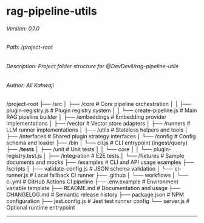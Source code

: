 # rag-pipeline-utils


 ###### Version: 0.1.0
 ###### Path: /project-root
 ###### Description: Project folder structure for @DevDevil/rag-pipeline-utils
 ###### Author: Ali Kahwaji
 

/project-root
├── /src
│   ├── /core                        # Core pipeline orchestration
│   │   ├── plugin-registry.js       # Plugin registry system
│   │   └── create-pipeline.js       # Main RAG pipeline builder
│   ├── /embeddings                  # Embedding provider implementations
│   ├── /vector                      # Vector store adapters
│   ├── /runners                     # LLM runner implementations
│   ├── /utils                       # Stateless helpers and tools
│   ├── /interfaces                  # Shared plugin strategy interfaces
│   └── /config                      # Config schema and loader
├── /bin
│   └── cli.js                       # CLI entrypoint (ingest/query)
├── /__tests__
│   ├── /unit                        # Unit tests
│   │   └── core
│   │       └── plugin-registry.test.js
│   ├── /integration                 # E2E tests
│   └── /fixtures                    # Sample documents and mocks
├── /examples                        # CLI and API usage examples
├── /scripts
│   ├── validate-config.js           # JSON schema validation
│   └── ci-runner.js                 # Local fallback CI runner
├── .github
│   └── workflows
│       └── ci.yml                   # GitHub Actions CI pipeline
├── .env.example                     # Environment variable template
├── README.md                        # Documentation and usage
├── CHANGELOG.md                     # Semantic release history
├── package.json                     # NPM configuration
├── jest.config.js                   # Jest test runner config
└── server.js                        # Optional runtime entrypoint

---

